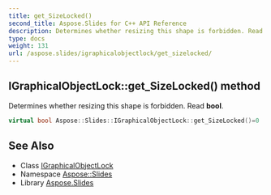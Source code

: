 ```yaml
---
title: get_SizeLocked()
second_title: Aspose.Slides for C++ API Reference
description: Determines whether resizing this shape is forbidden. Read bool.
type: docs
weight: 131
url: /aspose.slides/igraphicalobjectlock/get_sizelocked/
---
```

## IGraphicalObjectLock::get_SizeLocked() method


Determines whether resizing this shape is forbidden. Read **bool**.

```cpp
virtual bool Aspose::Slides::IGraphicalObjectLock::get_SizeLocked()=0
```

## See Also

* Class [IGraphicalObjectLock](../)
* Namespace [Aspose::Slides](../../)
* Library [Aspose.Slides](../../../)